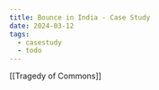 ```yaml
---
title: Bounce in India - Case Study
date: 2024-03-12
tags:
  - casestudy
  - todo
---
```

[[Tragedy of Commons]]

